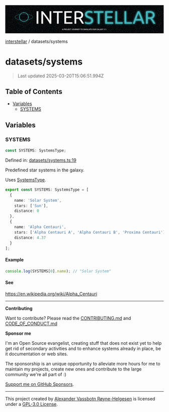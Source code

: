 <div><img alt="SPECCER logo" src="https://raw.githubusercontent.com/phun-ky/interstellar/main/public/interstellar-header.png" style="max-height:120px;"/></div>

[interstellar](../README.md) / datasets/systems

# datasets/systems

> Last updated 2025-03-20T15:06:51.994Z

## Table of Contents

- [Variables](#variables)
  - [SYSTEMS](#systems)

## Variables

### SYSTEMS

```ts
const SYSTEMS: SystemsType;
```

Defined in:
[datasets/systems.ts:19](https://github.com/phun-ky/interstellar/blob/main/src/datasets/systems.ts#L19)

Predefined star systems in the galaxy.

Uses [SystemsType](../types/systems.md#systemstype).

```ts
export const SYSTEMS: SystemsType = [
  {
    name: 'Solar System',
    stars: ['Sun'],
    distance: 0
  },
  {
    name: 'Alpha Centauri',
    stars: ['Alpha Centauri A', 'Alpha Centauri B', 'Proxima Centauri'],
    distance: 4.37
  }
];
```

#### Example

```ts
console.log(SYSTEMS[0].name); // "Solar System"
```

#### See

<https://en.wikipedia.org/wiki/Alpha_Centauri>

---

**Contributing**

Want to contribute? Please read the
[CONTRIBUTING.md](https://github.com/phun-ky/interstellar/blob/main/CONTRIBUTING.md)
and
[CODE_OF_CONDUCT.md](https://github.com/phun-ky/interstellar/blob/main/CODE_OF_CONDUCT.md)

**Sponsor me**

I'm an Open Source evangelist, creating stuff that does not exist yet to help
get rid of secondary activities and to enhance systems already in place, be it
documentation or web sites.

The sponsorship is an unique opportunity to alleviate more hours for me to
maintain my projects, create new ones and contribute to the large community
we're all part of :)

[Support me on GitHub Sponsors](https://github.com/sponsors/phun-ky).

---

This project created by [Alexander Vassbotn Røyne-Helgesen](http://phun-ky.net)
is licensed under a
[GPL-3.0 License](https://choosealicense.com/licenses/gpl-3.0/).
